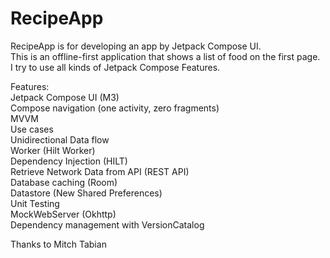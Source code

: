 # RecipeApp
RecipeApp is for developing an app by Jetpack Compose UI.  
This is an offline-first application that shows a list of food on the first page.  
I try to use all kinds of Jetpack Compose Features.

Features:  
Jetpack Compose UI (M3)  
Compose navigation (one activity, zero fragments)  
MVVM  
Use cases  
Unidirectional Data flow  
Worker (Hilt Worker)  
Dependency Injection (HILT)  
Retrieve Network Data from API (REST API)  
Database caching (Room)  
Datastore (New Shared Preferences)  
Unit Testing  
MockWebServer (Okhttp)  
Dependency management with VersionCatalog  


Thanks to Mitch Tabian

